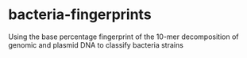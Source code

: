 # bacteria-fingerprints
Using the base percentage fingerprint of the 10-mer decomposition of genomic and plasmid DNA to classify bacteria strains
